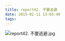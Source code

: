```yaml
---
title: report42. 不要逃避
date: 2015-02-11 13:03:40
tags:
---
```

![report42. 不要逃避.jpg](https://i.loli.net/2018/03/23/5ab4a894b52c9.jpg)
